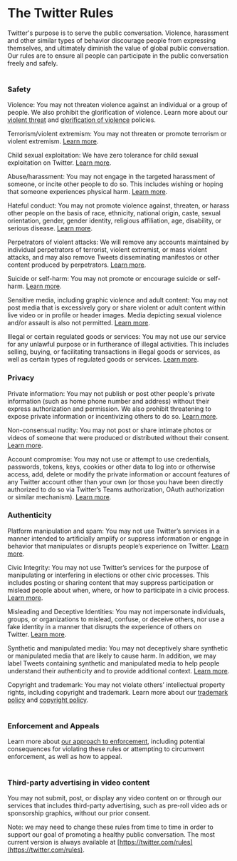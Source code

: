 The Twitter Rules
=================

Twitter's purpose is to serve the public conversation. Violence, harassment and other similar types of behavior discourage people from expressing themselves, and ultimately diminish the value of global public conversation. Our rules are to ensure all people can participate in the public conversation freely and safely.  
 

### Safety

  
Violence: You may not threaten violence against an individual or a group of people. We also prohibit the glorification of violence. Learn more about our [violent threat](https://help.twitter.com/en/rules-and-policies/violent-threats-glorification.html) and [glorification of violence](https://help.twitter.com/en/rules-and-policies/glorification-of-violence.html) policies. 

Terrorism/violent extremism: You may not threaten or promote terrorism or violent extremism. [Learn more](https://help.twitter.com/en/rules-and-policies/violent-entities.html).

Child sexual exploitation: We have zero tolerance for child sexual exploitation on Twitter. [Learn more](https://help.twitter.com/en/rules-and-policies/sexual-exploitation-policy.html).

Abuse/harassment: You may not engage in the targeted harassment of someone, or incite other people to do so. This includes wishing or hoping that someone experiences physical harm. [Learn more](https://help.twitter.com/en/rules-and-policies/abusive-behavior.html).

Hateful conduct: You may not promote violence against, threaten, or harass other people on the basis of race, ethnicity, national origin, caste, sexual orientation, gender, gender identity, religious affiliation, age, disability, or serious disease. [Learn more](https://help.twitter.com/en/rules-and-policies/hateful-conduct-policy.html). 

Perpetrators of violent attacks: We will remove any accounts maintained by individual perpetrators of terrorist, violent extremist, or mass violent attacks, and may also remove Tweets disseminating manifestos or other content produced by perpetrators. [Learn more](https://help.twitter.com/en/rules-and-policies/perpetrators-of-violent-attacks.html). 

Suicide or self-harm: You may not promote or encourage suicide or self-harm. [Learn more](https://help.twitter.com/en/rules-and-policies/glorifying-self-harm.html).

Sensitive media, including graphic violence and adult content: You may not post media that is excessively gory or share violent or adult content within live video or in profile or header images. Media depicting sexual violence and/or assault is also not permitted. [Learn more](https://help.twitter.com/en/rules-and-policies/media-policy.html). 

Illegal or certain regulated goods or services: You may not use our service for any unlawful purpose or in furtherance of illegal activities. This includes selling, buying, or facilitating transactions in illegal goods or services, as well as certain types of regulated goods or services. [Learn more](https://help.twitter.com/en/rules-and-policies/regulated-goods-services.html).  
  

### Privacy

  
Private information: You may not publish or post other people's private information (such as home phone number and address) without their express authorization and permission. We also prohibit threatening to expose private information or incentivizing others to do so. [Learn more](https://help.twitter.com/en/rules-and-policies/personal-information.html).

Non-consensual nudity: You may not post or share intimate photos or videos of someone that were produced or distributed without their consent. [Learn more](https://help.twitter.com/en/rules-and-policies/intimate-media.html).

Account compromise: You may not use or attempt to use credentials, passwords, tokens, keys, cookies or other data to log into or otherwise access, add, delete or modify the private information or account features of any Twitter account other than your own (or those you have been directly authorized to do so via Twitter’s Teams authorization, OAuth authorization or similar mechanism). [Learn more](https://help.twitter.com/en/rules-and-policies/account-compromise.html).  
  

### Authenticity

  
Platform manipulation and spam: You may not use Twitter’s services in a manner intended to artificially amplify or suppress information or engage in behavior that manipulates or disrupts people’s experience on Twitter. [Learn more](https://help.twitter.com/en/rules-and-policies/platform-manipulation.html).

Civic Integrity: You may not use Twitter’s services for the purpose of manipulating or interfering in elections or other civic processes. This includes posting or sharing content that may suppress participation or mislead people about when, where, or how to participate in a civic process. [Learn more](https://help.twitter.com/en/rules-and-policies/election-integrity-policy.html).

Misleading and Deceptive Identities: You may not impersonate individuals, groups, or organizations to mislead, confuse, or deceive others, nor use a fake identity in a manner that disrupts the experience of others on Twitter. [Learn more](https://help.twitter.com/en/rules-and-policies/twitter-impersonation-and-deceptive-identities-policy.html).

Synthetic and manipulated media: You may not deceptively share synthetic or manipulated media that are likely to cause harm. In addition, we may label Tweets containing synthetic and manipulated media to help people understand their authenticity and to provide additional context. [Learn more](https://help.twitter.com/en/rules-and-policies/manipulated-media.html).

Copyright and trademark: You may not violate others’ intellectual property rights, including copyright and trademark. Learn more about our [trademark policy](https://help.twitter.com/en/rules-and-policies/twitter-trademark-policy.html) and [copyright policy](https://help.twitter.com/en/rules-and-policies/copyright-policy.html).  
 

### Enforcement and Appeals

  
Learn more about [our approach to enforcement](https://help.twitter.com/en/rules-and-policies/enforcement-philosophy.html), including potential consequences for violating these rules or attempting to circumvent enforcement, as well as how to appeal.  
 

### Third-party advertising in video content

  
You may not submit, post, or display any video content on or through our services that includes third-party advertising, such as pre-roll video ads or sponsorship graphics, without our prior consent.

Note: we may need to change these rules from time to time in order to support our goal of promoting a healthy public conversation. The most current version is always available at [https://twitter.com/rules](https://twitter.com/rules).
